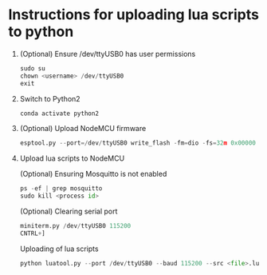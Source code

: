 # Instructions for uploading lua scripts to python

1. (Optional) Ensure /dev/ttyUSB0 has user permissions

    ```python
    sudo su
    chown <username> /dev/ttyUSB0
    exit
    ```

2. Switch to Python2

    ```python
    conda activate python2
    ```

3. (Optional) Upload NodeMCU firmware

    ```python
    esptool.py --port=/dev/ttyUSB0 write_flash -fm=dio -fs=32m 0x00000 nodemcu-master-(...).bin
    ```

4. Upload lua scripts to NodeMCU

    (Optional) Ensuring Mosquitto is not enabled

    ```python
    ps -ef | grep mosquitto
    sudo kill <process id>
    ```

    (Optional) Clearing serial port

    ```python
    miniterm.py /dev/ttyUSB0 115200
    CNTRL+]
    ```

    Uploading of lua scripts

    ```python
    python luatool.py --port /dev/ttyUSB0 --baud 115200 --src <file>.lua --verbose
    ```
